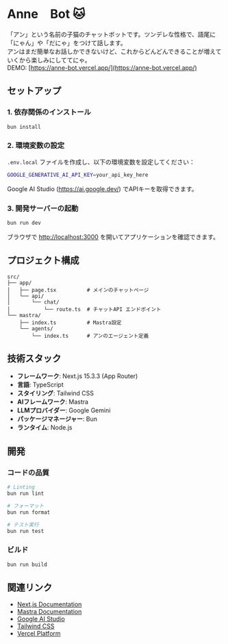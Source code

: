 # Anne　Bot 🐱

「アン」という名前の子猫のチャットボットです。ツンデレな性格で、語尾に「にゃん」や「だにゃ」をつけて話します。  
アンはまだ簡単なお話しかできないけど、これからどんどんできることが増えていくから楽しみにしててにゃ。  
DEMO: [https://anne-bot.vercel.app/](https://anne-bot.vercel.app/)

## セットアップ

### 1. 依存関係のインストール

```bash
bun install
```

### 2. 環境変数の設定

`.env.local` ファイルを作成し、以下の環境変数を設定してください：

```bash
GOOGLE_GENERATIVE_AI_API_KEY=your_api_key_here
```

Google AI Studio (https://ai.google.dev/) でAPIキーを取得できます。

### 3. 開発サーバーの起動

```bash
bun run dev
```

ブラウザで [http://localhost:3000](http://localhost:3000) を開いてアプリケーションを確認できます。

## プロジェクト構成

```
src/
├── app/
│   ├── page.tsx          # メインのチャットページ
│   └── api/
│       └── chat/
│           └── route.ts  # チャットAPI エンドポイント
└── mastra/
    ├── index.ts          # Mastra設定
    └── agents/
        └── index.ts      # アンのエージェント定義
```

## 技術スタック

- **フレームワーク**: Next.js 15.3.3 (App Router)
- **言語**: TypeScript
- **スタイリング**: Tailwind CSS
- **AIフレームワーク**: Mastra
- **LLMプロバイダー**: Google Gemini
- **パッケージマネージャー**: Bun
- **ランタイム**: Node.js

## 開発

### コードの品質

```bash
# Linting
bun run lint

# フォーマット
bun run format

# テスト実行
bun run test
```

### ビルド

```bash
bun run build
```

## 関連リンク

- [Next.js Documentation](https://nextjs.org/docs)
- [Mastra Documentation](https://mastra.ai/docs)
- [Google AI Studio](https://ai.google.dev/)
- [Tailwind CSS](https://tailwindcss.com/)
- [Vercel Platform](https://vercel.com)
